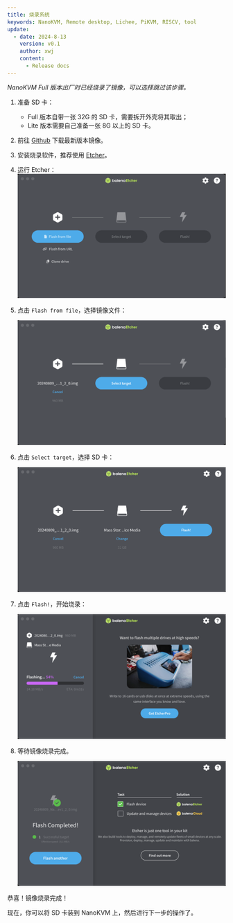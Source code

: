 ```yaml
---
title: 烧录系统
keywords: NanoKVM, Remote desktop, Lichee, PiKVM, RISCV, tool
update:
  - date: 2024-8-13
    version: v0.1
    author: xwj
    content:
      - Release docs
---
```


*NanoKVM Full 版本出厂时已经烧录了镜像，可以选择跳过该步骤。*

1. 准备 SD 卡：

    - Full 版本自带一张 32G 的 SD 卡，需要拆开外壳将其取出；
    - Lite 版本需要自己准备一张 8G 以上的 SD 卡。

1. 前往 [Github](https://github.com/sipeed/NanoKVM/releases) 下载最新版本镜像。

1. 安装烧录软件，推荐使用 [Etcher](https://etcher.balena.io)。

1. 运行 Etcher：
    ![run Ethcer](../../../../assets/NanoKVM/flashing/run_etcher.png)

1. 点击 `Flash from file`，选择镜像文件：

    ![select image](../../../../assets/NanoKVM/flashing/select_image.png)

1. 点击 `Select target`，选择 SD 卡：

    ![select target](../../../../assets/NanoKVM/flashing/select_target.png)

1. 点击 `Flash!`，开始烧录：

    ![select target](../../../../assets/NanoKVM/flashing/flashing.png)

1. 等待镜像烧录完成。

    ![select target](../../../../assets/NanoKVM/flashing/flashed.png)

恭喜！镜像烧录完成！

现在，你可以将 SD 卡装到 NanoKVM 上，然后进行下一步的操作了。
